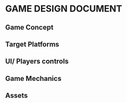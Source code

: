 # GAME DESIGN DOCUMENT

## Game Concept

## Target Platforms

## UI/ Players controls

## Game Mechanics

## Assets
